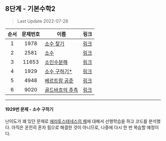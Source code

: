 ## 8단계 - 기본수학2
> Last Update 2022-07-28

|**순서**|**문제번호**|**이름**|**링크**|
|:-:|:-:|-|:-:|
|1|1978|[소수 찾기](https://github.com/klay9502/Learning/blob/master/%EB%8B%A8%EA%B3%84%EB%B3%84%20%EB%AC%B8%EC%A0%9C/08_%EA%B8%B0%EB%B3%B8%EC%88%98%ED%95%992/1978.cpp)|[링크](https://www.acmicpc.net/problem/1978)
|2|2581|[소수](https://github.com/klay9502/Learning/blob/master/%EB%8B%A8%EA%B3%84%EB%B3%84%20%EB%AC%B8%EC%A0%9C/08_%EA%B8%B0%EB%B3%B8%EC%88%98%ED%95%992/2581.cpp)|[링크](https://www.acmicpc.net/problem/2581)
|3|11653|[소인수분해](https://github.com/klay9502/Learning/blob/master/%EB%8B%A8%EA%B3%84%EB%B3%84%20%EB%AC%B8%EC%A0%9C/08_%EA%B8%B0%EB%B3%B8%EC%88%98%ED%95%992/11653.cpp)|[링크](https://www.acmicpc.net/problem/11653)
|4|1929|[소수 구하기*](https://github.com/klay9502/Learning/blob/master/%EB%8B%A8%EA%B3%84%EB%B3%84%20%EB%AC%B8%EC%A0%9C/08_%EA%B8%B0%EB%B3%B8%EC%88%98%ED%95%992/1929.cpp)|[링크](https://www.acmicpc.net/problem/1929)
|5|4948|[베르트랑 공준](https://github.com/klay9502/Learning/blob/master/%EB%8B%A8%EA%B3%84%EB%B3%84%20%EB%AC%B8%EC%A0%9C/08_%EA%B8%B0%EB%B3%B8%EC%88%98%ED%95%992/4948.cpp)|[링크](https://www.acmicpc.net/problem/4948)
|6|9020|[골드바흐의 추측](https://github.com/klay9502/Learning/blob/master/%EB%8B%A8%EA%B3%84%EB%B3%84%20%EB%AC%B8%EC%A0%9C/08_%EA%B8%B0%EB%B3%B8%EC%88%98%ED%95%992/9020.cpp)|[링크](https://www.acmicpc.net/problem/9020)

---
#### 1929번 문제 - 소수 구하기
난이도가 꽤 있던 문제로 [에라토스테네스의 체](https://ko.wikipedia.org/wiki/%EC%97%90%EB%9D%BC%ED%86%A0%EC%8A%A4%ED%85%8C%EB%84%A4%EC%8A%A4%EC%9D%98_%EC%B2%B4)에 대해서 선행학습을 하고 코드를 분석했다. 아직은 온전히 혼자 힘으로 해결한 것이 아니므로, 나중에 다시 한 번 복습할 예정이다.
